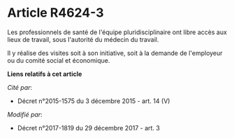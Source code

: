 # Article R4624-3

Les professionnels de santé de l'équipe pluridisciplinaire ont libre accès aux lieux de travail, sous l'autorité du médecin
du travail. 

Il y réalise des visites soit à son initiative, soit à la demande de l'employeur ou du                    comité social et
économique.

**Liens relatifs à cet article**

_Cité par_:

  - Décret n°2015-1575 du 3 décembre 2015 - art. 14 (V)

_Modifié par_:

  - Décret n°2017-1819 du 29 décembre 2017 - art. 3
